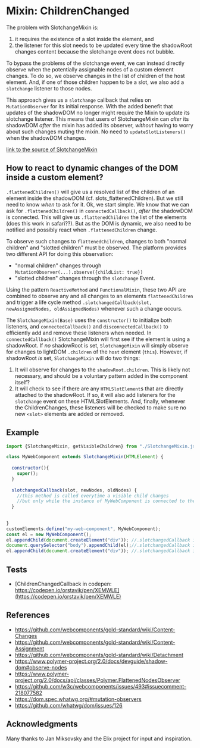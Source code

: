 # Mixin: ChildrenChanged

The problem with SlotchangeMixin is:
1. it requires the existence of a slot inside the element, and
2. the listener for this slot needs to be updated every time the shadowRoot changes content 
because the slotchange event does not bubble.

To bypass the problems of the slotchange event, 
we can instead directly observe when the potentially assignable nodes of a custom element changes.
To do so, we observe changes in the list of children of the host element.
And, if one of those children happen to be a slot, 
we also add a `slotchange` listener to those nodes.

This approach gives us a `slotchange` callback that relies on `MutationObserver` for 
its initial response. With the added benefit that 
updates of the shadowDOM no longer might require the Mixin to update its slotchange listener.
This means that users of SlotchangeMixin can 
*alter* its shadowDOM *after* the mixin has added its observer, 
*without* having to worry about such changes muting the mixin.
No need to `updateSlotListeners()` when the shadowDOM changes.

[link to the source of SlotchangeMixin](../../src/SlotchangeMixin.js)

## How to react to dynamic changes of the DOM inside a custom element?

`.flattenedChildren()` will give us a resolved list of the children of an element inside the shadowDOM
 (cf. slots_flattenedChildren).
But we still need to know *when* to ask for it.
Ok, we start simple. 
We know that we can ask for `.flattenedChildren()` in `connectedCallback()`,
*after* the shadowDOM is connected. 
This will give us `.flattenedChildren` the list of the elements (does this work in safari??).
But as the DOM is dynamic, we also need to be notified and possibly react when `.flattenedChildren`
change. 
 
To observe such changes to `flattenedChildren`, changes to both "normal children" and "slotted children"
must be observed. The platform provides two different API for doing this observation:
 * "normal children" changes through ```MutationObserver(...).observe({childList: true})```
 * "slotted children" changes through the ```slotchange``` Event.          

Using the pattern `ReactiveMethod` and `FunctionalMixin`, 
these two API are combined to observe any and all changes to an elements `flattenedChildren`
and trigger a life cycle method `.slotchangedCallback(slot, newAssignedNodes, oldAssignedNodes)`
whenever such a change occurs.

The `SlotchangeMixin(Base)` uses the `constructor()` to initialize both listeners, and 
`connectedCallback()` and `disconnectedCallback()` to efficiently add and remove these listeners when needed.
In `connectedCallback()` SlotchangeMixin will first see if the element is using a shadowRoot.
If *no* shadowRoot is set, `SlotchangeMixin` will simply observe for changes to lightDOM `.children` 
of the `host` element (`this`).
However, if shadowRoot *is* set, `SlotchangeMixin` will do two things:
1. It will observe for changes to the `shadowRoot.children`. 
This is likely not necessary, and should be a voluntary pattern added in the component itself?
2. It will check to see if there are any `HTMLSlotElement`s that are directly attached to the shadowRoot.
If so, it will also add listeners for the `slotchange` event on these HTMLSlotElements.
And, finally, whenever the ChildrenChanges, these listeners will be checked to make sure no new `<slot>` elements are added or removed.

## Example

```javascript
import {SlotchangeMixin, getVisibleChildren} from "./SlotchangeMixin.js";

class MyWebComponent extends SlotchangeMixin(HTMLElement) {
                                               
  constructor(){
    super();
  }
  
  slotchangedCallback(slot, newNodes, oldNodes) {
    //this method is called everytime a visible child changes
    //but only while the instance of MyWebComponent is connected to the DOM.
  }
  
  
}
customElements.define("my-web-component", MyWebComponent);
const el = new MyWebComponent();
el.appendChild(document.createElement("div")); //.slotchangedCallback is NOT triggered since el is not connected to DOM.
document.querySelector("body").appendChild(el);//.slotchangedCallback is triggered when el gets connected to DOM.
el.appendChild(document.createElement("div")); //.slotchangedCallback is triggered while el is connected and childList changes.
```
## Tests
* [ChildrenChangedCallback in codepen: https://codepen.io/orstavik/pen/XEMWLE](https://codepen.io/orstavik/pen/XEMWLE)

## References
* https://github.com/webcomponents/gold-standard/wiki/Content-Changes
* https://github.com/webcomponents/gold-standard/wiki/Content-Assignment
* https://github.com/webcomponents/gold-standard/wiki/Detachment                                  
* https://www.polymer-project.org/2.0/docs/devguide/shadow-dom#observe-nodes
* https://www.polymer-project.org/2.0/docs/api/classes/Polymer.FlattenedNodesObserver
* https://github.com/w3c/webcomponents/issues/493#issuecomment-218077582
* https://dom.spec.whatwg.org/#mutation-observers
* https://github.com/whatwg/dom/issues/126
 
## Acknowledgments
Many thanks to Jan Miksovsky and the Elix project for input and inspiration.
